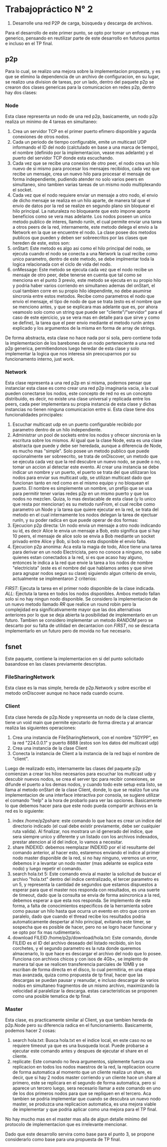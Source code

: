 # Trabajopráctico N° 2

1. Desarrolle una red P2P de carga, búsqueda y descarga de archivos.

Para el desarrollo de este primer punto, se opto por tomar un enfoque mas generico, pensando en reutilizar parte de este desarrollo en futuros puntos e incluso en el TP final.

## p2p

Para lo cual, se realizo una mejora sobre la implementacion propuesta, y es que se elimino la dependencia de un archivo de configuracion, en su lugar, se realizo una division de tareas, por un lado, dentro del paquete p2p se crearon dos clases genericas para la comunicacion en redes p2p, dentro hay dos clases:

### Node
Esta clase representa un nodo de una red p2p, basicamente, un nodo p2p realiza un minimo de 4 tareas en simultaneo:
1. Crea un servidor TCP en el primer puerto efimero disponible y agurda conexiones de otros nodos.
2. Cada un periodo de tiempo configurable, emite un multicast UDP informando el ID del nodo (calctulado en base a una marca de tiempo), el nombre (definido por la implementacion, vease mas adelante) y el puerto del servidor TCP donde esta escuchando.
3. Cada vez que se recibe una conexion de otro peer, el nodo crea un hilo nuevo de si mismo para procesar los mensajes recibidos, cada vez que recibe un mensaje, crea un nuevo hilo para procesar el mensaje de forma independiente, pudiendo atender no solo varios peers en simultaneo, sino tambien varias tareas de un mismo nodo multiplexando el socket.
4. Cada vez que el nodo requiere enviar un mensaje a otro nodo, el envio de dicho mensaje se realiza en un hilo aparte, de manera tal que el envio de datos por la red se realize en segundo plano sin bloquear el hilo principal. La naturaleza no bloqueante que esto impone aporta beneficios como se vera mas adelante.
Los nodos poseen un unico metodo publico de interes, llamdo runIn, el cual permite enviar una tarea a otros peers de la red, internamente, este metodo delega el envio a la Network en la que se encuentre el nodo.
La clase posee dos metodos publicos que pueden y deben ser sobreecritos por las clases que hereden de este, estos son:
1. onStart: Este metodo es algo asi como el hilo principal del nodo, se ejecuta cuando el nodo se conecta a una Network la cual recibe como unico parametro, dentro de este metodo, se debe implmentar toda la logica relacionada con el ciclo de vida del nodo.
2. onMessage: Este metodo se ejecuta cada vez que el nodo recibe un mensaje de otro peer, debe tenerse en cuenta que tal como se menciona en el punto 3 previo, este metodo se ejecuta en su propio hilo y podria haber varios corriendo en simultaneo ademas del onStart, el cual tambien corre en su propio hilo idependinte, no debe asumirse sincronia entre estos metodos. Recibe como parametros el nodo que envio el mensaje, el tipo de nodo de que se trata (esto es el nombre que se menciono antes, y que se explicara mas adelante que es, por ahora veamoslo solo como un string que puede ser "cliente"/"servidor" para el caso de este ejercicio, ya se vera mas en detalle para que sirve y como se define), la tarea que el peer envio mediante el metodo runIn antes explicado y los argumentos de la misma en forma de array de strings.

De forma abstracta, esta clase no hace nada por si sola, pero contiene toda la implementacion de los barebones de un nodo perteneciente a una red p2p generica, permitiendonos luego heredar de esta clase y solo implementar la logica que nos interesa sin preocuparnos por su funcionamento interno, just work.

### Network
Esta clase representa a una red p2p en si misma, podemos pensar que instanciar esta clase es como crear una red p2p imaginaria vacia, a la cual pueden conectarse los nodos, este concepto de red no es un concepto distribuido, es decir, no existe una clase universal y replicada entre los peers, cada peer implementara su propia instancia de esta clase y dichas instancias no tienen ninguna comunicacion entre si.
Esta clase tiene dos funcionalidades principales:
1. Escuchar multicast udp en un puerto configurable recibido por parametro dentro de un hilo independiente.
2. Administrar un pool de sockets entre los nodos y ofrecer sincronia en la escritura sobre los mismos.
Al igual que la clase Node, esta es una clase abstracta que puede y debe ser heredada, aunque a diferencia de Node, es mucho mas "simple".
Solo posee un metodo publico que puede opcionalmente ser sobreecrito, se trata de onDiscover, un metodo que se ejecuta cada vez que la red descubre un nuevo nodo, se puede o no, tomar un accion al detectar este evento.
Al crear una instancia se debe indicar un nombre y un puerto, el puerto se trata del que utilizaran los nodos para enviar sus multicast udp, se utilizan multicast dado que funcionan tanto en red como en el mismo equipo y no bloquean el puerto.
El nombre es simplemente un nombre, un prefijo que se usa para permitir tener varias redes p2p en un mismo puerto y que los nodos no mezclen.
Quiza, lo mas destacable de esta clase (y lo unico que resta por mencionar) es su metodo runFrom, el cual recibe como parametro un Node y la tarea que quiere ejecutar en la red, se trata del metodo en el cual internamente los nodos delegan la tarea de ejectuar runIn, y su poder radica en que puede operar de dos formas:
1. Ejecucion p2p directa: Un nodo envia un mensaje a otro nodo indicando su id, es decir Alice le envia un mensaje a Bob, esto significa que si hay 10 peers, el mensaje de alice solo se envia a Bob mediante un socket privado entre Alice y Bob, si bob no esta disponible el envio falla.
2. Ejecucion p2p anonima: Aca esta la magia de todo, Alice tiene una tarea para derivar en un nodo Electricista, pero no conoce a ninguno, no sabe quienes estan conectados a la red, si es que acaso hay alguno, entonces le indica a la red que envie la tarea a los nodos de nombre "electricista" (este es el nombre del que hablamos antes y que sirve para agrupar nodos segun su clase) siguiendo algun criterio de envio, actualmente se implmentaron 2 criterios:

_FIRST_: Ejecuta la tarea en el primer nodo disponible de la clase indicada.
_ALL_: Ejectuta la tarea en todos los nodos disponibles.
Ambos metodo fallan solo si no hay ningun nodo disponible.
Se considero la implementacion de un nuevo metodo llamado _RR_ que realice un round robin pero la complejidad era significativamente mayor que las dos alternativas anteriores por lo que se deja abierta la posibilidad de implementarlo en un futuro.
Tambien se considero implementar un metodo _RANDOM_ pero se descarto por su falta de utilidad en decantacion con _FIRST_, no se descarta implementarlo en un futuro pero de movida no fue necesario.

## fsnet

Este paquete, contiene la implementacion en si del punto solicitado basandose en las clases previamente descriptas.

### FileSharingNetwork

Esta clase es la mas simple, hereda de p2p.Network y sobre escribe el metodo onDiscover aunque no hace nada cuando ocurre.

### Client

Esta clase hereda de p2p.Node y representa un nodo de la clase cliente, tiene un void main que permite ejecutarlo de forma directa y al arrancar realiza las siguientes operaciones:

1. Crea una instancia de FileSharingNetwork, con el nombre "SDYPP", en la red "224.0.0.1" y puerto 8888 (estos son los datos del multicast udp)
2. Crea una instancia de la clase Client
3. Conecta la instancia de Client a la instancia de la red bajo el nombre de "client".

Luego de realizado esto, internamente las clases del paquete p2p comienzan a crear los hilos necesarios para escuchar los multicast udp y descubir nuevos nodos, se crea el server tpc para recibir conexiones, se difunde el puerto a los demas nodos, y cuando todo este setup esta listo, se llama al metodo onStart de la clase Client, donde, lo que se realizo fue una implementacion de una interface interactiva por consola, se sugiere utilizar el comando "help" a la hora de probarlo para ver las opciones.
Basicamente lo que debemos hacer para que este nodo pueda compartir archivos en la red es lo siguiente:
1. index /home/p2pshare: este comando lo que hace es crear un indice del directorio indicado (el cual debe existir previamente, debe ser cualquier ruta valida). Al finalizar, nos mostrara un id generado del indice, que sera siempre unico y diferente y un listado con los archivos indexados, prestar atencion al id del indice, lo vamos a necesitar.
2. share INDEXID: debemos reemplazar INDEXID por el id resultante del comando anterior, al hacer esto, estaremos enviando el indice al primer nodo master disponible de la red, si no hay ninguno, veremos un error, debemos ir a levantar un nodo master (mas adelante se explica este nodo) y luego repetir el comando.
3. search hola.txt 5: Este comando envia al master la solicitud de buscar el archivo "hola.txt" dentro del indice centralizado, el tercer parametro es un 5, y representa la cantidad de segundos que estamos dispuestos a esperar para que el master nos responda con resultados, es una suerte de timeout, dado que la consulta se envia de forma asincronica a la red, debemos esperar a que esta nos responda.
Se implemento de esta forma, a falta de conocimientos especificos de la herramienta sobre como pausar un hilo hasta que ocurra un evento en otro que corre en paralelo, dado que cuando el thread recibe los resultados podria automaticamente despertar al hilo principal, evitando este timer, se sospecha que es posible de hacer, pero no se logro hacer funcionar y se opto por fix mas rudimentario.
4. download FILEID /home/p2p/download/hola.txt: Este comando, donde FILEID es el ID del archivo deseado del listado recibido, sin los corchetes, y el segundo parametro es la ruta donde queremos almacenarlo, lo que hace es descargar el archivo del nodo que lo posee. Funciona con archivos chicos y con isos de 4Gb+, se implento de manera tal que se realicen transferencia parciales de 10MB y se escriban de forma directa en el disco, lo cual permitiria, en una etapa mas avanzada, quiza como propuesta de tp final, hacer que las descargas se puedan pausar y reanudar, e incluso descargar de varios nodos en simultaneo fragmentos de un mismo archivo, maximizando la velocidad al paralelizar la descarga. estas caracteristicas se proponen como una posible tematica de tp final.

### Master

Esta clase, es practicamente similar al Client, ya que tambien hereda de p2p.Node pero su diferencia radica en el funcionamiento.
Basicamente, podemos hacer 2 cosas:

1. search hola.txt: Busca hola.txt en el indice local, en este caso no se requiere timeout ya que es una busqueda local. Puede probarse a ejecutar este comando antes y despues de ejecutar el share en el cliente.
2. replicate: Este comando no lleva argumentos, siplemente fuerza una replicacion en todos los nodos maestros de la red, la replicacion ocurre de forma automatica al momento que un cliente realiza un share, es decir, que si hay 2 nodos master corriendo y un cliente hace un share al primero, este se replicara en el segundo de forma automatica, pero si aparece un tercero luego, sera necesario llamar a este comando en uno de los dos primeros nodos para que se repliquen en el tercero.
Aca tambien se podria implementar que cuando se descubra un nuevo nodo master, se produzca una replicacion automatica, es una mejora viable de implementar y que podria aplicar como una mejora para el TP final.

No hay mucho mas en el master mas alla de algun detalle minimo del protocolo de implementacion que es irrelevante mencionar.

Dado que este desarrollo servira como base para el punto 3, se propone considerarlo como base para una propuesta de TP final.